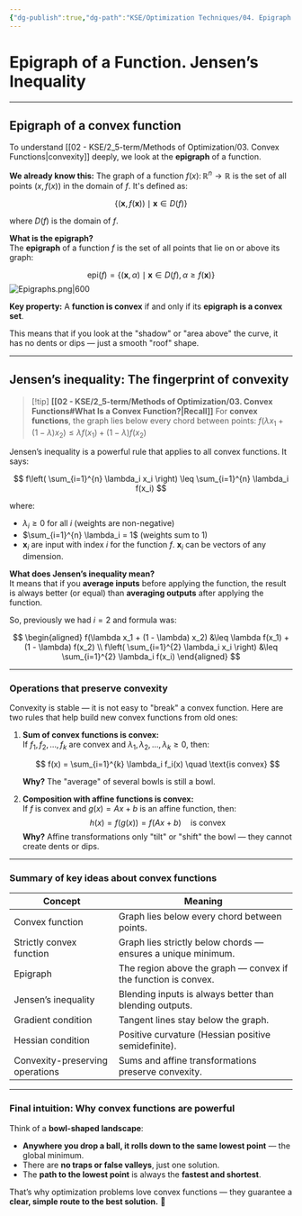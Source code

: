 ```yaml
---
{"dg-publish":true,"dg-path":"KSE/Optimization Techniques/04. Epigraph. Jensen’s Inequality.md","permalink":"/kse/optimization-techniques/04-epigraph-jensen-s-inequality/","tags":["kse","math/calculus"],"created":"2025-02-17T20:23:14.210+02:00","updated":"2025-03-03T14:58:44.148+02:00"}
---
```



# Epigraph of a Function. Jensen’s Inequality

---

## Epigraph of a convex function

To understand [[02 - KSE/2_5-term/Methods of Optimization/03. Convex Functions\|convexity]] deeply, we look at the **epigraph** of a function.

<strong><span style="color: var(--color-cyan);">We already know this:</span></strong>
The graph of a function $f(x) \colon \mathbb{R}^n \to \mathbb{R}$ is the set of all points $(x, f(x))$ in the domain of $f$. It's defined as:

$$
\{(\mathbf{x}, f(\mathbf{x})) \mid \mathbf{x} \in D(f)\}
$$

where $D(f)$ is the domain of $f$.

**What is the epigraph?**  
The **epigraph** of a function $f$ is the set of all points that lie on or above its graph:

$$
\text{epi}(f) = \{ (\mathbf{x}, \alpha) \mid \mathbf{x} \in D(f), \alpha \geq f(\mathbf{x}) \}
$$
![Epigraphs.png|600](/img/user/assets/Epigraphs.png)

<strong><span style="color: var(--color-aqua);">Key property:</span></strong>
A **function is convex** if and only if its <strong><span style="color: var(--color-cyan);">epigraph is a convex set</span></strong>.

This means that if you look at the "shadow" or "area above" the curve, it has no dents or dips — just a smooth "roof" shape.

---

## Jensen’s inequality: The fingerprint of **convexity**

>[!tip] **[[02 - KSE/2_5-term/Methods of Optimization/03. Convex Functions#What Is a Convex Function?\|Recall]]**
> For **convex functions**, the graph lies below every chord between points:
> $f(\lambda x_1 + (1 - \lambda) x_2) \leq \lambda f(x_1) + (1 - \lambda) f(x_2)$

Jensen’s inequality is a powerful rule that applies to all convex functions. It says:

$$
f\left( \sum_{i=1}^{n} \lambda_i x_i \right) \leq \sum_{i=1}^{n} \lambda_i f(x_i)
$$

where:

- $\lambda_i \geq 0$ for all $i$ (weights are non-negative)
- $\sum_{i=1}^{n} \lambda_i = 1$ (weights sum to 1)
- $\mathbf{x}_i$ are input with index $i$ for the function $f$. $\mathbf{x}_i$ can be vectors of any dimension.

<strong><span style="color: var(--color-aqua);">What does Jensen’s inequality mean?</span></strong>  
It means that if you **average inputs** before applying the function, the result is always better (or equal) than **averaging outputs** after applying the function.

So, previously we had $i = 2$ and formula was:

$$
\begin{aligned}
f(\lambda x_1 + (1 - \lambda) x_2) &\leq \lambda f(x_1) + (1 - \lambda) f(x_2) \\
f\left( \sum_{i=1}^{2} \lambda_i x_i \right) &\leq \sum_{i=1}^{2} \lambda_i f(x_i)
\end{aligned}
$$

---

### Operations that preserve convexity

Convexity is stable — it is not easy to "break" a convex function. Here are two rules that help build new convex functions from old ones:

1. **Sum of convex functions is convex:**  
   If $f_1, f_2, \dots, f_k$ are convex and $\lambda_1, \lambda_2, \dots, \lambda_k \geq 0$, then:

   $$
   f(x) = \sum_{i=1}^{k} \lambda_i f_i(x) \quad \text{is convex}
   $$

   **Why?** The "average" of several bowls is still a bowl.

2. **Composition with affine functions is convex:**  
   If $f$ is convex and $g(x) = Ax + b$ is an affine function, then:
   $$
   h(x) = f(g(x)) = f(Ax + b) \quad \text{is convex}
   $$
   **Why?** Affine transformations only "tilt" or "shift" the bowl — they cannot create dents or dips.

---

### Summary of key ideas about convex functions

| Concept                         | Meaning                                                      |
| ------------------------------- | ------------------------------------------------------------ |
| Convex function                 | Graph lies below every chord between points.                 |
| Strictly convex function        | Graph lies strictly below chords — ensures a unique minimum.   |
| Epigraph                        | The region above the graph — convex if the function is convex. |
| Jensen’s inequality             | Blending inputs is always better than blending outputs.      |
| Gradient condition              | Tangent lines stay below the graph.                          |
| Hessian condition               | Positive curvature (Hessian positive semidefinite).          |
| Convexity-preserving operations | Sums and affine transformations preserve convexity.          |

---

### Final intuition: Why convex functions are powerful

Think of a **bowl-shaped landscape**:

- **Anywhere you drop a ball, it rolls down to the same lowest point** — the global minimum.
- There are **no traps or false valleys**, just one solution.
- The **path to the lowest point** is always the **fastest and shortest**.

That’s why optimization problems love convex functions — they guarantee a **clear, simple route to the best solution.** 🚀

